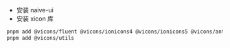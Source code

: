 * 安装 naive-ui
* 安装 xicon 库
```bash
pnpm add @vicons/fluent @vicons/ionicons4 @vicons/ionicons5 @vicons/antd @vicons/material @vicons/fa @vicons/tabler @vicons/carbon
pnpm add @vicons/utils
```

